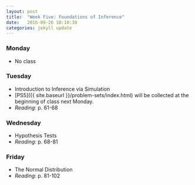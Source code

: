 ```yaml
---
layout: post
title:  "Week Five: Foundations of Inference"
date:   2016-09-26 10:10:30
categories: jekyll update
---
```


### Monday
- No class

### Tuesday
- Introduction to Inference via Simulation
- [PS5]({{ site.baseurl }}/problem-sets/index.html) will be collected at the beginning of class next Monday.
- *Reading*: p. 61-68

### Wednesday
- Hypothesis Tests
- *Reading*: p. 68-81

### Friday
- The Normal Distribution
- *Reading*: p. 81-102


